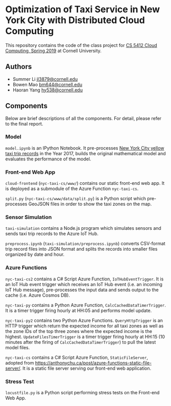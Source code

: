 # Optimization of Taxi Service in New York City with Distributed Cloud Computing

This repository contains the code of the class project for [CS 5412 Cloud Computing, Spring 2019](http://www.cs.cornell.edu/courses/cs5412/2019sp/) at Cornell University.

## Authors

- Summer Li    jl3879@cornell.edu
- Bowen Mao    bm644@cornell.edu
- Haoran Yang  hy538@cornell.edu

## Components

Below are brief descriptions of all the components. For detail, please refer to the final report.

### Model

`model.ipynb` is an IPython Notebook. It pre-processes [New York City yellow taxi trip records](https://www1.nyc.gov/site/tlc/about/tlc-trip-record-data.page) in the Year 2017, builds the original mathematical model and evaluates the performance of the model.

### Front-end Web App

`cloud-frontend` (`nyc-taxi-cs/www/`) contains our static front-end web app. It is deployed as a submodule of the Azure Function `nyc-taxi-cs`.

`split.py` (`nyc-taxi-cs/www/data/split.py`) is a Python script which pre-processes GeoJSON files in order to show the taxi zones on the map.

### Sensor Simulation

`taxi-simulation` contains a Node.js program which simulates sensors and sends taxi trip records to the Azure IoT Hub.

`preprocess.ipynb` (`taxi-simulation/preprocess.ipynb`) converts CSV-format trip record files into JSON format and splits the records into smaller files organized by date and hour.

### Azure Functions

`nyc-taxi-cs2` contains a C# Script Azure Function, `IoTHubEventTrigger`. It is an IoT Hub event trigger which receives an IoT Hub event (i.e. an incoming IoT Hub message), pre-processes the input data and sends output to the cache (i.e.
Azure Cosmos DB).

`nyc-taxi-py` contains a Python Azure Function, `CalcCachedDataTimerTrigger`. It is a timer trigger firing hourly at HH:05 and performs model update.

`nyc-taxi-py2` contains two Python Azure Functions. `QueryHttpTrigger` is an HTTP trigger which return the expected income for all taxi zones as well as the zone IDs of the top three zones where the expected income is the highest. `UpdateFilesTimerTrigger` is a timer trigger firing hourly at HH:15 (10 minutes after the firing of `CalcCachedDataTimerTrigger`) to pull the latest model files.

`nyc-taxi-cs` contains a C# Script Azure Function, `StaticFileServer`, adopted from https://anthonychu.ca/post/azure-functions-static-file-server/. It is a static file server serving our front-end web application. 

### Stress Test

`locustfile.py` is a Python script performing stress tests on the Front-end Web App.
